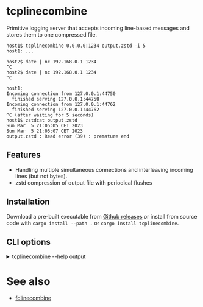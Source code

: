# tcplinecombine

Primitive logging server that accepts incoming line-based messages and stores them to one compressed file.

```
host1$ tcplinecombine 0.0.0.0:1234 output.zstd -i 5
host1: ...

host2$ date | nc 192.168.0.1 1234
^C
host2$ date | nc 192.168.0.1 1234
^C

host1:
Incoming connection from 127.0.0.1:44750
  finished serving 127.0.0.1:44750
Incoming connection from 127.0.0.1:44762
  finished serving 127.0.0.1:44762
^C (after waiting for 5 seconds)
host1$ zstdcat output.zstd
Sun Mar  5 21:05:05 CET 2023
Sun Mar  5 21:05:07 CET 2023
output.zstd : Read error (39) : premature end
```

## Features

* Handling multiple simultaneous connections and interleaving incoming lines (but not bytes).
* zstd compression of output file with periodical flushes

## Installation

Download a pre-built executable from [Github releases](https://github.com/vi/tcplinecombine/releases) or install from source code with `cargo install --path .`  or `cargo install tcplinecombine`.

## CLI options

<details><summary> tcplinecombine --help output</summary>

```
ARGS:
    <listenaddr>

    <outputfile>

OPTIONS:
    -i, --flush-interval <seconds>

    -l, --max-line-length <bytes>

    -h, --help
      Prints help information.
```
</details>

# See also

* [fdlinecombine](https://github.com/vi/fdlinecombine)
